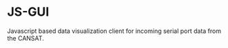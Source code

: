 # JS-GUI
Javascript based data visualization client for incoming serial port data from the CANSAT. 
